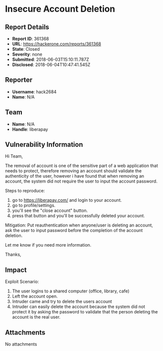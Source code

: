 # Insecure Account Deletion

## Report Details
- **Report ID**: 361368
- **URL**: https://hackerone.com/reports/361368
- **State**: Closed
- **Severity**: none
- **Submitted**: 2018-06-03T15:10:11.787Z
- **Disclosed**: 2018-06-04T10:47:41.545Z

## Reporter
- **Username**: hack2684
- **Name**: N/A

## Team
- **Name**: N/A
- **Handle**: liberapay

## Vulnerability Information
Hi Team,

The removal of account is one of the sensitive part of a web application that needs to protect, therefore removing an account should validate the authenticity of the user, however i have found that when removing an account, the system did not require the user to input the account password.

Steps to reproduce:

1. go to https://liberapay.com/ and login to your account.
2. go to profile/settings.
3. you'll see the "close account" button.
4. press that button and you'll be successfully deleted your account.

Mitigation:
Put reauthentication when anyone/user is deleting an account, ask the user to input password before the completion of the account deletion.

Let me know if you need more information.

Thanks,

## Impact

Exploit Scenario:

1. The user logins to a shared computer (office, library, cafe)
2. Left the account open.
3. Intruder came and try to delete the users account
4. Intruder can easily delete the account because the system did not protect it by asking the password to validate that the person deleting the account is the real user.

## Attachments
No attachments
